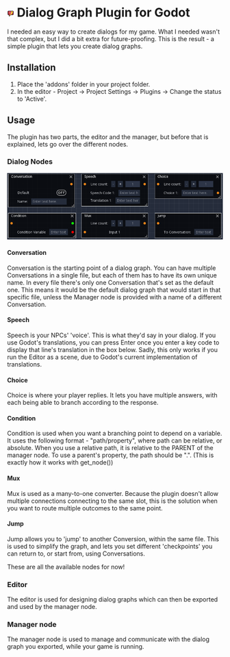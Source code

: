 # [![Plugin icon](/addons/dialog_graph/icon.png)](https://github.com/ejnij/Godot-DialogGraphPlugin) Dialog Graph Plugin for Godot
I needed an easy way to create dialogs for my game. What I needed wasn't that complex, but I did a bit extra for future-proofing.
This is the result - a simple plugin that lets you create dialog graphs.

## Installation
1) Place the 'addons' folder in your project folder.
2) In the editor - Project -> Project Settings -> Plugins -> Change the status to 'Active'.

## Usage
The plugin has two parts, the editor and the manager, but before that is explained, lets go over the different nodes.
### Dialog Nodes
[![Plugin icon](/nodes.png)](https://raw.githubusercontent.com/ejnij/Godot-DialogGraphPlugin/master/nodes.png)
#### Conversation
Conversation is the starting point of a dialog graph. You can have multiple Conversations in a single file, but each of them has to have its own unique name.
In every file there's only one Conversation that's set as the default one. This means it would be the default dialog graph that would start in that specific file, unless the Manager node is provided with a name of a different Conversation.
#### Speech
Speech is your NPCs' 'voice'. This is what they'd say in your dialog. If you use Godot's translations, you can press Enter once you enter a key code to display that line's translation in the box below. Sadly, this only works if you run the Editor as a scene, due to Godot's current implementation of translations.
#### Choice
Choice is where your player replies. It lets you have multiple answers, with each being able to branch according to the response.
#### Condition
Condition is used when you want a branching point to depend on a variable. It uses the following format - "path/property", where path can be relative, or absolute. When you use a relative path, it is relative to the PARENT of the manager node.
To use a parent's property, the path should be ".". (This is exactly how it works with get_node())
#### Mux
Mux is used as a many-to-one converter. Because the plugin doesn't allow multiple connections connecting to the same slot, this is the solution when you want to route multiple outcomes to the same point.
#### Jump
Jump allows you to 'jump' to another Conversion, within the same file. This is used to simplify the graph, and lets you set different 'checkpoints' you can return to, or start from, using Conversations.

These are all the available nodes for now!

### Editor
The editor is used for designing dialog graphs which can then be exported and used by the manager node.

### Manager node
The manager node is used to manage and communicate with the dialog graph you exported, while your game is running.
